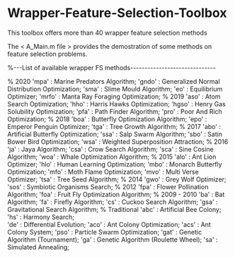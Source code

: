 # Wrapper-Feature-Selection-Toolbox
This toolbox offers more than 40 wrapper feature selection methods

The < A_Main.m file > provides the demostration of some methods on feature selection problems. 

%---List of available wrapper FS methods------------------------------

% 2020
'mpa'       : Marine Predators Algorithm; 
'gndo'      : Generalized Normal Distribution Optimization;
'sma'       : Slime Mould Algorithm; 
'eo'        : Equilibrium Optimizer;
'mrfo'      : Manta Ray Foraging Optimization; 
% 2019
'aso'       : Atom Search Optimization; 
'hho'       : Harris Hawks Optimization; 
'hgso'      : Henry Gas Solubility Optimization; 
'pfa'       : Path Finder Algorithm; 
'pro'       : Poor And Rich Optimization; 
% 2018
'boa'       : Butterfly Optimization Algorithm;
'epo'       : Emperor Penguin Optimizer; 
'tga'       : Tree Growth Algorithm; 
% 2017
'abo'       : Artificial Butterfly Optimization; 
'ssa'       : Salp Swarm Algorithm; 
'sbo'       : Satin Bower Bird Optimization; 
'wsa'       : Weighted Superposition Attraction; 
% 2016
'ja'        : Jaya Algorithm; 
'csa'       : Crow Search Algorithm;
'sca'       : Sine Cosine Algorithm; 
'woa'       : Whale Optimization Algorithm;
% 2015
'alo'       : Ant Lion Optimizer; 
'hlo'       : Human Learning Optimization; 
'mbo'       : Monarch Butterfly Optimization; 
'mfo'       : Moth Flame Optimization;
'mvo'       : Multi Verse Optimizer; 
'tsa'       : Tree Seed Algorithm;
% 2014
'gwo'       : Grey Wolf Optimizer; 
'sos'       : Symbiotic Organisms Search; 
% 2012
'fpa'       : Flower Pollination Algorithm;
'foa'       : Fruit Fly Optimization Algorithm; 
% 2009 - 2010
'ba'        : Bat Algorithm; 
'fa'        : Firefly Algorithm; 
'cs'        : Cuckoo Search Algorithm; 
'gsa'       : Gravitational Search Algorithm;
% Traditional
'abc'       : Artificial Bee Colony; 
'hs'        : Harmony Search;         
'de'        : Differential Evolution; 
'aco'       : Ant Colony Optimization;
'acs'       : Ant Colony System; 
'pso'       : Particle Swarm Optimization; 
'gat'       : Genetic Algorithm (Tournament); 
'ga'        : Genetic Algorithm (Roulette Wheel); 
'sa'        : Simulated Annealing;


